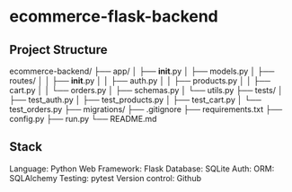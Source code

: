 # ecommerce-flask-backend

## Project Structure

ecommerce-backend/
├── app/
│   ├── __init__.py
│   ├── models.py
│   ├── routes/
│   │   ├── __init__.py
│   │   ├── auth.py
│   │   ├── products.py
│   │   ├── cart.py
│   │   └── orders.py
│   ├── schemas.py
│   └── utils.py
├── tests/
│   ├── test_auth.py
│   ├── test_products.py
│   ├── test_cart.py
│   └── test_orders.py
├── migrations/
├── .gitignore
├── requirements.txt
├── config.py
├── run.py
└── README.md

## Stack

Language: Python
Web Framework: Flask
Database: SQLite
Auth:
ORM: SQLAlchemy
Testing: pytest
Version control: Github